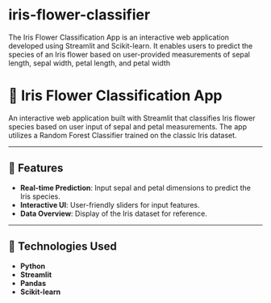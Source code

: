 # iris-flower-classifier
The Iris Flower Classification App is an interactive web application developed using Streamlit and Scikit-learn. It enables users to predict the species of an Iris flower based on user-provided measurements of sepal length, sepal width, petal length, and petal width


# 🌸 Iris Flower Classification App

An interactive web application built with Streamlit that classifies Iris flower species based on user input of sepal and petal measurements. The app utilizes a Random Forest Classifier trained on the classic Iris dataset.

---

## 📌 Features

- **Real-time Prediction**: Input sepal and petal dimensions to predict the Iris species.
- **Interactive UI**: User-friendly sliders for input features.
- **Data Overview**: Display of the Iris dataset for reference.

---

## 🧠 Technologies Used

- **Python**
- **Streamlit**
- **Pandas**
- **Scikit-learn**


